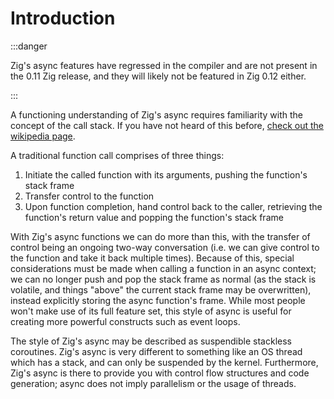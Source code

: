 # Introduction

:::danger

Zig's async features have regressed in the compiler and are not present in the 0.11
Zig release, and they will likely not be featured in Zig 0.12 either.

:::

A functioning understanding of Zig's async requires familiarity with the concept
of the call stack. If you have not heard of this before,
[check out the wikipedia page](https://en.wikipedia.org/wiki/Call_stack).

<!-- TODO: actually explain the call stack? -->

A traditional function call comprises of three things:

1. Initiate the called function with its arguments, pushing the function's stack
   frame
2. Transfer control to the function
3. Upon function completion, hand control back to the caller, retrieving the
   function's return value and popping the function's stack frame

With Zig's async functions we can do more than this, with the transfer of
control being an ongoing two-way conversation (i.e. we can give control to the
function and take it back multiple times). Because of this, special
considerations must be made when calling a function in an async context; we can
no longer push and pop the stack frame as normal (as the stack is volatile, and
things "above" the current stack frame may be overwritten), instead explicitly
storing the async function's frame. While most people won't make use of its full
feature set, this style of async is useful for creating more powerful constructs
such as event loops.

The style of Zig's async may be described as suspendible stackless coroutines.
Zig's async is very different to something like an OS thread which has a stack,
and can only be suspended by the kernel. Furthermore, Zig's async is there to
provide you with control flow structures and code generation; async does not
imply parallelism or the usage of threads.
